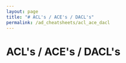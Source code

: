 ```yaml
---
layout: page
title: "# ACL's / ACE's / DACL's"
permalink: /ad_cheatsheets/acl_ace_dacl
---
```


# ACL's / ACE's / DACL's
